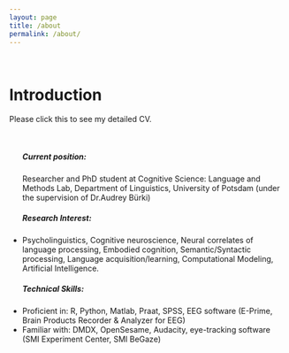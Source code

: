 ```yaml
---
layout: page
title: /about
permalink: /about/
---
```

&nbsp;
<h1>Introduction</h1>

Please click this to see my detailed CV.

&nbsp;
<ul>

##### Current position:
Researcher and PhD student at Cognitive Science: Language and Methods Lab, Department of Linguistics, University of Potsdam (under the supervision of Dr.Audrey Bürki)</li>


##### Research Interest:
<li> Psycholinguistics, Cognitive neuroscience, Neural correlates of language processing, Embodied cognition, Semantic/Syntactic processing, Language acquisition/learning, Computational Modeling, Artificial Intelligence.</li>


##### Technical Skills:
<li> Proficient in: R, Python, Matlab, Praat, SPSS, EEG software (E-Prime, Brain Products Recorder & Analyzer for EEG)
</li>
<li> Familiar with: DMDX, OpenSesame, Audacity, eye-tracking software (SMI Experiment Center, SMI BeGaze)
</li>
</ul>
&nbsp;
